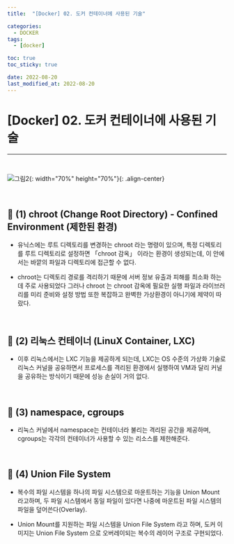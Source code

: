 ```yaml
---
title:  "[Docker] 02. 도커 컨테이너에 사용된 기술" 

categories:
  - DOCKER
tags:
  - [docker]

toc: true
toc_sticky: true

date: 2022-08-20
last_modified_at: 2022-08-20
---
```

# [Docker] 02. 도커 컨테이너에 사용된 기술
---

<style>
table {
    font-size: 12pt;
}
table th:first-of-type {
    width: 5%;
}
table th:nth-of-type(2) {
    width: 15%;
}
table th:nth-of-type(3) {
    width: 50%;
}
table th:nth-of-type(4) {
    width: 30%;
}
</style>

<br>

![그림2](https://user-images.githubusercontent.com/42735894/223619549-8cf54831-3871-4024-b9d8-ce0f30c7cf3a.png){: width="70%" height="70%"}{: .align-center}

<br>

## 🔔 (1) chroot (Change Root Directory) - Confined Environment (제한된 환경)

- 유닉스에는 루트 디렉토리를 변경하는 chroot 라는 명령이 있으며, 특정 디렉토리를 루트 디렉토리로 설정하면 「chroot 감옥」 이라는 환경이 생성되는데, 이 안에서는 바깥의 파일과 디렉토리에 접근할 수 없다.

- chroot는 디렉토리 경로를 격리하기 때문에 서버 정보 유출과 피해를 최소화 하는데 주로 사용되었다 그러나 chroot 는 chroot 감옥에 필요한 실행 파일과 라이브러리를 미리 준비와 설정 방법 또한 복잡하고 완벽한 가상환경이 아니기에 제약이 따랐다.

<br>

## 🔔 (2) 리눅스 컨테이너 (LinuX Container, LXC) 

- 이후 리눅스에서는 LXC 기능을 제공하게 되는데, LXC는 OS 수준의 가상화 기술로 리눅스 커널을 공유하면서 프로세스를 격리된 환경에서 실행하여 VM과 달리 커널을 공유하는 방식이기 때문에 성능 손실이 거의 없다.

<br>

## 🔔 (3) namespace, cgroups

- 리눅스 커널에서 namespace는 컨테이너라 불리는 격리된 공간을 제공하며, cgroups는 각각의 컨테이너가 사용할 수 있는 리소스를 제한해준다.

<br>

## 🔔 (4) Union File System

- 복수의 파일 시스템을 하나의 파일 시스템으로 마운트하는 기능을 Union Mount 라고하며, 두 파일 시스템에서 동일 파일이 있다면 나중에 마운트된 파일 시스템의 파일을 덮어쓴다(Overlay).

- Union Mount를 지원하는 파일 시스템을 Union File System 라고 하며, 도커 이미지는 Union File System 으로 오버레이되는 복수의 레이어 구조로 구현되었다.

<br>